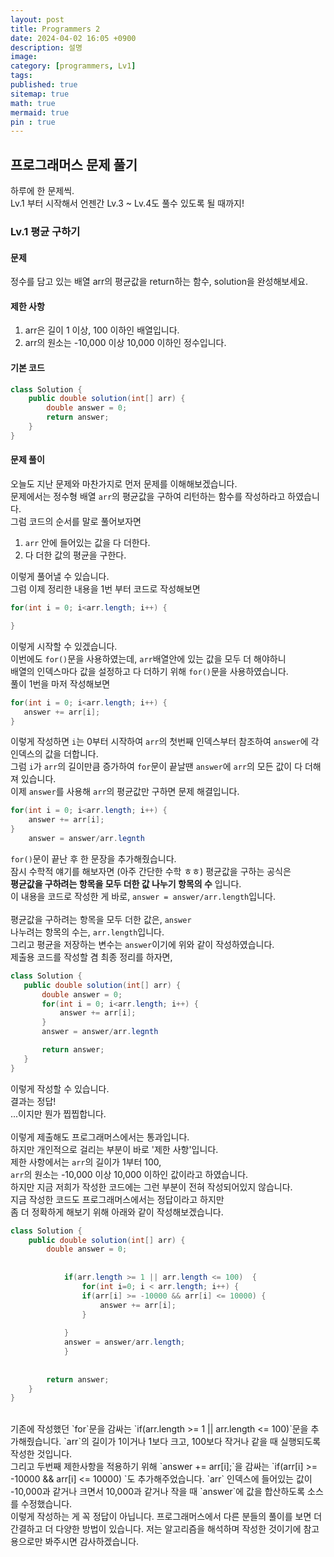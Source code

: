 ```yaml
---
layout: post
title: Programmers 2
date: 2024-04-02 16:05 +0900
description: 설명
image:
category: [programmers, Lv1]
tags:
published: true
sitemap: true
math: true
mermaid: true
pin : true
---
```

## 프로그래머스 문제 풀기

하루에 한 문제씩.   
Lv.1 부터 시작해서 언젠간 Lv.3 ~ Lv.4도 풀수 있도록 될 때까지!


### Lv.1 평균 구하기
#### 문제
정수를 담고 있는 배열 arr의 평균값을 return하는 함수, solution을 완성해보세요.
#### 제한 사항
1. arr은 길이 1 이상, 100 이하인 배열입니다.
1. arr의 원소는 -10,000 이상 10,000 이하인 정수입니다.
#### 기본 코드
````java
class Solution {
    public double solution(int[] arr) {
        double answer = 0;
        return answer;
    }
}
````

#### 문제 풀이
오늘도 지난 문제와 마찬가지로 먼저 문제를 이해해보겠습니다.   
문제에서는 정수형 배열 `arr`의 평균값을 구하여 리턴하는 함수를 작성하라고 하였습니다.   
그럼 코드의 순서를 말로 풀어보자면   
1. `arr` 안에 들어있는 값을 다 더한다.
1. 다 더한 값의 평균을 구한다.   

이렇게 풀어낼 수 있습니다.   
그럼 이제 정리한 내용을 1번 부터 코드로 작성해보면   
````java
for(int i = 0; i<arr.length; i++) {

}
````
이렇게 시작할 수 있겠습니다.   
이번에도 `for()`문을 사용하였는데, `arr`배열안에 있는 값을 모두 더 해야하니   
 배열의 인덱스마다 값을 설정하고 다 더하기 위해 `for()`문을 사용하였습니다.   
 풀이 1번을 마저 작성해보면   
 ````java
for(int i = 0; i<arr.length; i++) {
    answer += arr[i];
}
````
이렇게 작성하면 `i`는 0부터 시작하여 `arr`의 첫번째 인덱스부터 참조하여 `answer`에 각 인덱스의 값을 더합니다.   
그럼 `i`가 `arr`의 길이만큼 증가하여 `for`문이 끝날땐 `answer`에 `arr`의 모든 값이 다 더해져 있습니다.   
이제 `answer`를 사용해 `arr`의 평균값만 구하면 문제 해결입니다.   
````java
for(int i = 0; i<arr.length; i++) {
    answer += arr[i];
}
    answer = answer/arr.legnth
````
`for()`문이 끝난 후 한 문장을 추가해줬습니다.   
잠시 수학적 얘기를 해보자면 (아주 간단한 수학 ㅎㅎ) 평균값을 구하는 공식은   
 **평균값을 구하려는 항목을 모두 더한 값 나누기 항목의 수** 입니다.   
 이 내용을 코드로 작성한 게 바로, `answer = answer/arr.length`입니다.   
 <br/>
 평균값을 구하려는 항목을 모두 더한 값은, `answer`   
 나누려는 항목의 수는, `arr.length`입니다.   
 그리고 평균을 저장하는 변수는 `answer`이기에 위와 같이 작성하였습니다.   
 제출용 코드를 작성할 겸 최종 정리를 하자면, 

 ````java
 class Solution {
    public double solution(int[] arr) {
        double answer = 0;
        for(int i = 0; i<arr.length; i++) {
            answer += arr[i];
        }
        answer = answer/arr.legnth

        return answer;
    }
}
````

이렇게 작성할 수 있습니다.   
결과는 정답!   
...이지만 뭔가 찝찝합니다.   
<br/>
이렇게 제출해도 프로그래머스에서는 통과입니다.   
하지만 개인적으로 걸리는 부분이 바로 '제한 사항'입니다.   
제한 사항에서는 `arr`의 길이가 1부터 100,  
`arr`의 원소는 -10,000 이상 10,000 이하인 값이라고 하였습니다.   
하지만 지금 저희가 작성한 코드에는 그런 부분이 전혀 작성되어있지 않습니다.   
지금 작성한 코드도 프로그래머스에서는 정답이라고 하지만   
좀 더 정확하게 해보기 위해 아래와 같이 작성해보겠습니다.   
````java
class Solution {
    public double solution(int[] arr) {
        double answer = 0;
                
        
            if(arr.length >= 1 || arr.length <= 100)  {
                for(int i=0; i < arr.length; i++) {
                if(arr[i] >= -10000 && arr[i] <= 10000) {
                    answer += arr[i];
                }
                
            }
            answer = answer/arr.length;
            }
        
        
        return answer;
    }
}
````
<br/>
기존에 작성했던 `for`문을 감싸는 `if(arr.length >= 1 || arr.length <= 100)`문을 추가해줬습니다.   
   `arr`의 길이가 1이거나 1보다 크고,   
100보다 작거나 같을 때 실행되도록 작성한 것입니다.   
<br/>  
그리고 두번째 제한사항을 적용하기 위해 `answer += arr[i];`을 감싸는   
`if(arr[i] >= -10000 && arr[i] <= 10000) `도 추가해주었습니다.   
`arr` 인덱스에 들어있는 값이 -10,000과 같거나 크면서 10,000과 같거나 작을 때    
`answer`에 값을 합산하도록 소스를 수정했습니다.   
<br/>
이렇게 작성하는 게 꼭 정답이 아닙니다.  
프로그래머스에서 다른 분들의 풀이를 보면 더 간결하고 더 다양한 방법이 있습니다.   
저는 알고리즘을 해석하며 작성한 것이기에 참고용으로만 봐주시면 감사하겠습니다.